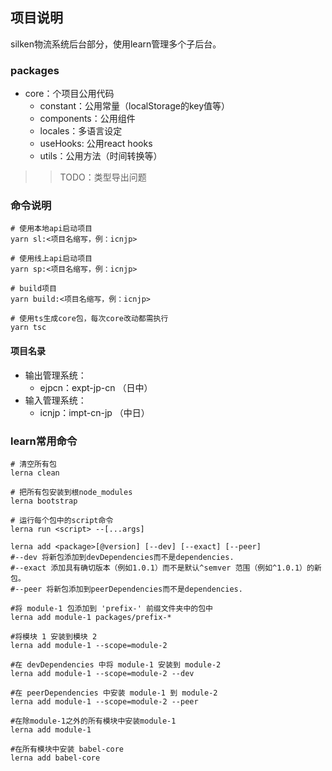 ## 项目说明

silken物流系统后台部分，使用learn管理多个子后台。

### packages

- core：个项目公用代码
  - constant：公用常量（localStorage的key值等）
  - components：公用组件
  - locales：多语言设定
  - useHooks: 公用react hooks
  - utils：公用方法（时间转换等）

>> TODO：类型导出问题

### 命令说明

```shell
# 使用本地api启动项目
yarn sl:<项目名缩写，例：icnjp> 
```

```shell
# 使用线上api启动项目
yarn sp:<项目名缩写，例：icnjp> 
```

```shell
# build项目
yarn build:<项目名缩写，例：icnjp> 
```

```shell
# 使用ts生成core包，每次core改动都需执行
yarn tsc
```

#### 项目名录

- 输出管理系统：
  - ejpcn：expt-jp-cn （日中）
- 输入管理系统：
  - icnjp：impt-cn-jp （中日）

### learn常用命令

```shell
# 清空所有包
lerna clean
```

```shell
# 把所有包安装到根node_modules
lerna bootstrap
```

```shell
# 运行每个包中的script命令
lerna run <script> --[...args]
```

```shell
lerna add <package>[@version] [--dev] [--exact] [--peer]
#--dev 将新包添加到devDependencies而不是dependencies.
#--exact 添加具有确切版本（例如1.0.1）而不是默认^semver 范围（例如^1.0.1）的新包。
#--peer 将新包添加到peerDependencies而不是dependencies.

#将 module-1 包添加到 'prefix-' 前缀文件夹中的包中
lerna add module-1 packages/prefix-*

#将模块 1 安装到模块 2
lerna add module-1 --scope=module-2

#在 devDependencies 中将 module-1 安装到 module-2
lerna add module-1 --scope=module-2 --dev

#在 peerDependencies 中安装 module-1 到 module-2
lerna add module-1 --scope=module-2 --peer

#在除module-1之外的所有模块中安装module-1
lerna add module-1

#在所有模块中安装 babel-core 
lerna add babel-core
```